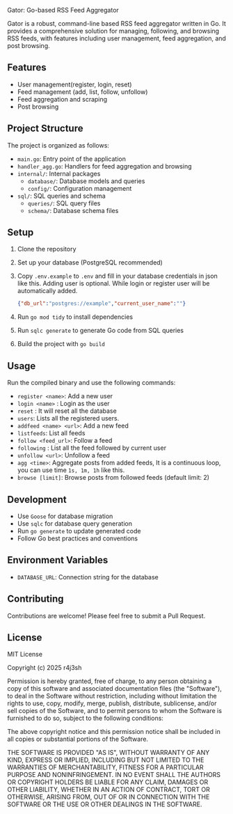 Gator: Go-based RSS Feed Aggregator

Gator is a robust, command-line based RSS feed aggregator written in Go. It provides a comprehensive solution for managing, following, and browsing RSS feeds, with features including user management, feed aggregation, and post browsing.

## Features

- User management(register, login, reset)
- Feed management (add, list, follow, unfollow)
- Feed aggregation and scraping
- Post browsing

## Project Structure

The project is organized as follows:

- `main.go`: Entry point of the application
- `handler_agg.go`: Handlers for feed aggregation and browsing
- `internal/`: Internal packages
    - `database/`: Database models and queries
    - `config/`: Configuration management
- `sql/`: SQL queries and schema
    - `queries/`: SQL query files
    - `schema/`: Database schema files

## Setup

1. Clone the repository
2. Set up your database (PostgreSQL recommended)
3. Copy `.env.example` to `.env` and fill in your database credentials in json like this. Adding user is optional. While login or register user will be automatically added.
    
    ```json
    {"db_url":"postgres://example","current_user_name":""}
    ```
    
4. Run `go mod tidy` to install dependencies
5. Run `sqlc generate` to generate Go code from SQL queries
6. Build the project with `go build`

## Usage

Run the compiled binary and use the following commands:

- `register <name>`: Add a new user
- `login <name>` : Login as the user
- `reset` : It will reset all the database
- `users`: Lists all the registered users.
- `addfeed <name> <url>`: Add a new feed
- `listfeeds`: List all feeds
- `follow <feed_url>`: Follow a feed
- `following` : List all the feed followed by current user
- `unfollow <url>`: Unfollow a feed
- `agg <time>`: Aggregate posts from added feeds, It is a continuous loop, you can use time `1s, 1m, 1h` like this.
- `browse [limit]`: Browse posts from followed feeds (default limit: 2)

## Development

- Use `Goose` for database migration
- Use `sqlc` for database query generation
- Run `go generate` to update generated code
- Follow Go best practices and conventions

## Environment Variables

- `DATABASE_URL`: Connection string for the database

## Contributing

Contributions are welcome! Please feel free to submit a Pull Request.

## License

MIT License

Copyright (c) 2025 r4j3sh

Permission is hereby granted, free of charge, to any person obtaining a copy of this software and associated documentation files (the "Software"), to deal in the Software without restriction, including without limitation the rights to use, copy, modify, merge, publish, distribute, sublicense, and/or sell copies of the Software, and to permit persons to whom the Software is furnished to do so, subject to the following conditions:

The above copyright notice and this permission notice shall be included in all copies or substantial portions of the Software.

THE SOFTWARE IS PROVIDED "AS IS", WITHOUT WARRANTY OF ANY KIND, EXPRESS OR IMPLIED, INCLUDING BUT NOT LIMITED TO THE WARRANTIES OF MERCHANTABILITY, FITNESS FOR A PARTICULAR PURPOSE AND NONINFRINGEMENT. IN NO EVENT SHALL THE AUTHORS OR COPYRIGHT HOLDERS BE LIABLE FOR ANY CLAIM, DAMAGES OR OTHER LIABILITY, WHETHER IN AN ACTION OF CONTRACT, TORT OR OTHERWISE, ARISING FROM, OUT OF OR IN CONNECTION WITH THE SOFTWARE OR THE USE OR OTHER DEALINGS IN THE SOFTWARE.
